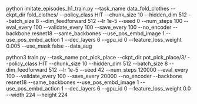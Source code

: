python imitate_episodes_h1_train.py --task_name data_fold_clothes --ckpt_dir fold_clothes/ --policy_class HIT --chunk_size 10 --hidden_dim 512 --batch_size 8 --dim_feedforward 512 --lr 1e-5 --seed 0 --num_steps 100 --eval_every 100 --validate_every 100 --save_every 100 --no_encoder --backbone resnet18 --same_backbones --use_pos_embd_image 1 --use_pos_embd_action 1 --dec_layers 6 --gpu_id 0 --feature_loss_weight 0.005 --use_mask false --data_aug

python3 train.py --task_name pot_pick_place --ckpt_dir pot_pick_place/3/ --policy_class HIT --chunk_size 10 --hidden_dim 512 --batch_size 8 --dim_feedforward 512 --lr 1e-5 --seed 42 --num_steps 120000 --eval_every 100 --validate_every 100 --save_every 20000 --no_encoder --backbone resnet18 --same_backbones --use_pos_embd_image 1 --use_pos_embd_action 1 --dec_layers 6 --gpu_id 0 --feature_loss_weight 0.0 --width 224 --height 224

